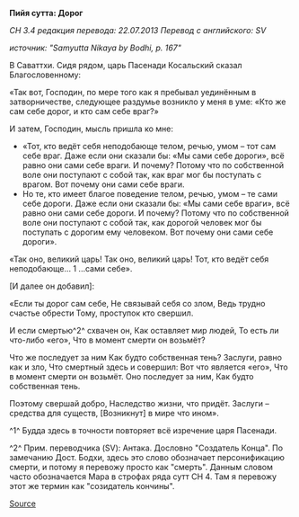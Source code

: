 **Пийя сутта: Дорог**

*СН 3\.4 редакция перевода: 22\.07\.2013 Перевод с английского: SV*

*источник: "Samyutta Nikaya by Bodhi, p\. 167"*

В Саваттхи\. Сидя рядом, царь Пасенади Косальский сказал Благословенному: 

«Так вот, Господин, по мере того как я пребывал уединённым в затворничестве, следующее раздумье возникло у меня в уме: «Кто же сам себе дорог, и кто сам себе враг?» 

И затем, Господин, мысль пришла ко мне: 

* «Тот, кто ведёт себя неподобающе телом, речью, умом – тот сам себе враг\. Даже если они сказали бы: «Мы сами себе дороги», всё равно они сами себе враги\. И почему? Потому что по собственной воле они поступают с собой так, как враг мог бы поступать с врагом\. Вот почему они сами себе враги\. 
* Но те, кто имеет благое поведение телом, речью, умом – те сами себе дороги\. Даже если они сказали бы: «Мы сами себе враги», всё равно они сами себе дороги\. И почему? Потому что по собственной воле они поступают с собой так, как дорогой человек мог бы поступать с дорогим ему человеком\. Вот почему они сами себе дороги»\.

«Так оно, великий царь\! Так оно, великий царь\! Тот, кто ведёт себя неподобающе… 1 \.\.\.сами себе»\. 

\[И далее он добавил\]: 

«Если ты дорог сам себе, Не связывай себя со злом, Ведь трудно счастье обрести Тому, проступок кто свершил\. 

И если смертью^2^ схвачен он, Как оставляет мир людей, То есть ли что\-либо «его», Что в момент смерти он возьмёт? 

Что же последует за ним Как будто собственная тень? Заслуги, равно как и зло, Что смертный здесь и совершил: Вот что является «его», Что в момент смерти он возьмёт\. Оно последует за ним, Как будто собственная тень\. 

Поэтому свершай добро, Наследство жизни, что придёт\. Заслуги – средства для существ, \[Возникнут\] в мире что ином»\.

^1^ Будда здесь в точности повторяет всё изречение царя Пасенади\. 

^2^ Прим\. переводчика \(SV\): Антака\. Дословно "Создатель Конца"\. По замечанию Дост\. Бодхи, здесь это слово обозначает персонификацию смерти, и потому я перевожу просто как "смерть"\. Данным словом часто обозначается Мара в строфах ряда сутт СН 4\. Там я перевожу этот же термин как "созидатель кончины"\.

[Source](https://www\.theravada\.ru/Teaching/Canon/Suttanta/Texts/sn3_4\-piya\-sutta\-sv\.htm)